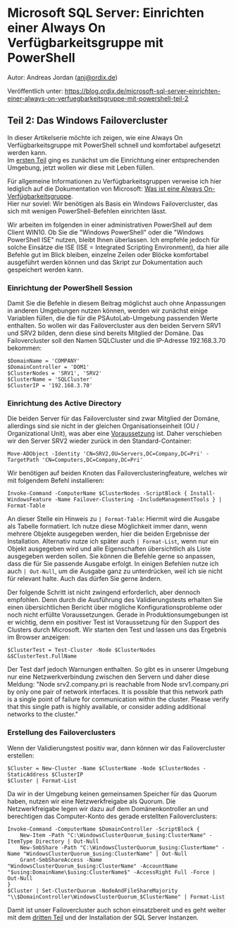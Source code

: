 # Microsoft SQL Server: Einrichten einer Always On Verfügbarkeitsgruppe mit PowerShell

Autor: Andreas Jordan (anj@ordix.de)

Veröffentlich unter: https://blog.ordix.de/microsoft-sql-server-einrichten-einer-always-on-verfuegbarkeitsgruppe-mit-powershell-teil-2


## Teil 2: Das Windows Failovercluster

In dieser Artikelserie möchte ich zeigen, wie eine Always On Verfügbarkeitsgruppe mit PowerShell schnell und komfortabel aufgesetzt werden kann.  
Im [ersten Teil](2020_12_30_Always_On_mit_PowerShell_1_Umgebung.md) ging es zunächst um die Einrichtung einer entsprechenden Umgebung, jetzt wollen wir diese mit Leben füllen.

Für allgemeine Informationen zu Verfügbarkeitsgruppen verweise ich hier lediglich auf die Dokumentation von Microsoft: [Was ist eine Always On-Verfügbarkeitsgruppe](https://docs.microsoft.com/de-de/sql/database-engine/availability-groups/windows/overview-of-always-on-availability-groups-sql-server).  
Hier nur soviel: Wir benötigen als Basis ein Windows Failovercluster, das sich mit wenigen PowerShell-Befehlen einrichten lässt.

Wir arbeiten im folgenden in einer administrativen PowerShell auf dem Client WIN10. Ob Sie die "Windows PowerShell" oder die "Windows PowerShell ISE" nutzen, bleibt Ihnen überlassen. Ich empfehle jedoch für solche Einsätze die ISE (ISE = Integrated Scripting Environment), da hier alle Befehle gut im Blick bleiben, einzelne Zeilen oder Blöcke komfortabel ausgeführt werden können und das Skript zur Dokumentation auch gespeichert werden kann.  


### Einrichtung der PowerShell Session

Damit Sie die Befehle in diesem Beitrag möglichst auch ohne Anpassungen in anderen Umgebungen nutzen können, werden wir zunächst einige Variablen füllen, die die für die PSAutoLab-Umgebung passenden Werte enthalten. So wollen wir das Failovercluster aus den beiden Servern SRV1 und SRV2 bilden, denn diese sind bereits Mitglied der Domäne. Das Failovercluster soll den Namen SQLCluster und die IP-Adresse 192.168.3.70 bekommen: 

	$DomainName = 'COMPANY'
	$DomainController = 'DOM1'
	$ClusterNodes = 'SRV1', 'SRV2'
	$ClusterName = 'SQLCluster'
	$ClusterIP = '192.168.3.70'


### Einrichtung des Active Directory

Die beiden Server für das Failovercluster sind zwar Mitglied der Domäne, allerdings sind sie nicht in der gleichen Organisationseinheit (OU / Organizational Unit), was aber eine [Voraussetzung](https://docs.microsoft.com/de-de/windows-server/failover-clustering/create-failover-cluster) ist. Daher verschieben wir den Server SRV2 wieder zurück in den Standard-Container:

	Move-ADObject -Identity 'CN=SRV2,OU=Servers,DC=Company,DC=Pri' -TargetPath 'CN=Computers,DC=Company,DC=Pri'

Wir benötigen auf beiden Knoten das Failoverclusteringfeature, welches wir mit folgendem Befehl installieren:

	Invoke-Command -ComputerName $ClusterNodes -ScriptBlock { Install-WindowsFeature -Name Failover-Clustering -IncludeManagementTools } | Format-Table

An dieser Stelle ein Hinweis zu `| Format-Table`: Hiermit wird die Ausgabe als Tabelle formatiert. Ich nutze diese Möglichkeit immer dann, wenn mehrere Objekte ausgegeben werden, hier die beiden Ergebnisse der Installation. Alternativ nutze ich später auch `| Format-List`, wenn nur ein Objekt ausgegeben wird und alle Eigenschaften übersichtlich als Liste ausgegeben werden sollen. Sie können die Befehle gerne so anpassen, dass die für Sie passende Ausgabe erfolgt. In einigen Befehlen nutze ich auch `| Out-Null`, um die Ausgabe ganz zu unterdrücken, weil ich sie nicht für relevant halte. Auch das dürfen Sie gerne ändern.

Der folgende Schritt ist nicht zwingend erforderlich, aber dennoch empfohlen. Denn durch die Ausführung des Validierungstests erhalten Sie einen übersichtlichen Bericht über mögliche Konfigurationsprobleme oder noch nicht erfüllte Voraussetzungen. Gerade in Produktionsumgebungen ist er wichtig, denn ein positiver Test ist Voraussetzung für den Support des Clusters durch Microsoft. Wir starten den Test und lassen uns das Ergebnis im Browser anzeigen:

	$ClusterTest = Test-Cluster -Node $ClusterNodes
	&$ClusterTest.FullName

Der Test darf jedoch Warnungen enthalten. So gibt es in unserer Umgebung nur eine Netzwerkverbindung zwischen den Servern und daher diese Meldung: "Node srv2.company.pri is reachable from Node srv1.company.pri by only one pair of network interfaces. It is possible that this network path is a single point of failure for communication within the cluster. Please verify that this single path is highly available, or consider adding additional networks to the cluster."


### Erstellung des Failoverclusters

Wenn der Validierungstest positiv war, dann können wir das Failovercluster erstellen:

	$Cluster = New-Cluster -Name $ClusterName -Node $ClusterNodes -StaticAddress $ClusterIP
	$Cluster | Format-List

Da wir in der Umgebung keinen gemeinsamen Speicher für das Quorum haben, nutzen wir eine Netzwerkfreigabe als Quorum. Die Netzwerkfreigabe legen wir dazu auf dem Domänenkontroller an und berechtigen das Computer-Konto des gerade erstellten Failoverclusters:

	Invoke-Command -ComputerName $DomainController -ScriptBlock { 
    	New-Item -Path "C:\WindowsClusterQuorum_$using:ClusterName" -ItemType Directory | Out-Null
    	New-SmbShare -Path "C:\WindowsClusterQuorum_$using:ClusterName" -Name "WindowsClusterQuorum_$using:ClusterName" | Out-Null
    	Grant-SmbShareAccess -Name "WindowsClusterQuorum_$using:ClusterName" -AccountName "$using:DomainName\$using:ClusterName$" -AccessRight Full -Force | Out-Null
	}
	$Cluster | Set-ClusterQuorum -NodeAndFileShareMajority "\\$DomainController\WindowsClusterQuorum_$ClusterName" | Format-List

Damit ist unser Failovercluster auch schon einsatzbereit und es geht weiter mit dem [dritten Teil](2021_01_05_Always_On_mit_PowerShell_3_Instanzen.md) und der Installation der SQL Server Instanzen.
